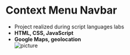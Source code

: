 # Context Menu Navbar
* Project realized during script languages labs<br/>
* **HTML, CSS, JavaScript**<br/>
* **Google Maps, geolocation**<br/>
![picture](https://github.com/KarolinaLewinska/Context_Menu/blob/master/result.PNG)<br/>

